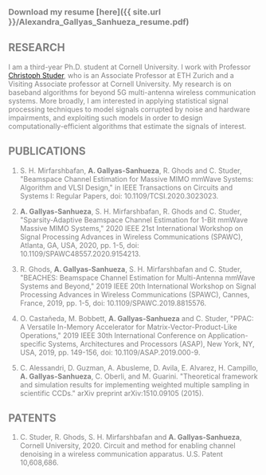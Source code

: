 <span style="color: grey;">
<link rel="stylesheet" href="/path/to/folder/css/academicons.min.css"/>

### Download my resume [here]({{ site.url }}/Alexandra_Gallyas_Sanhueza_resume.pdf)

## RESEARCH

I am a third-year Ph.D. student at Cornell University. I work with Professor [Christoph Studer](http://vip.ece.cornell.edu), who is an Associate Professor at ETH Zurich and a Visiting Associate professor at Cornell University. My research is on baseband algorithms for beyond 5G multi-antenna wireless communication systems. More broadly, I am interested in applying statistical signal processing techniques to model signals corrupted by noise and hardware impairments, and exploiting such models in order to design computationally-efficient algorithms that estimate the signals of interest.

## PUBLICATIONS

1. S. H. Mirfarshbafan, **A. Gallyas-Sanhueza**, R. Ghods and C. Studer, "Beamspace Channel Estimation for Massive MIMO mmWave Systems: Algorithm and VLSI Design," in IEEE Transactions on Circuits and Systems I: Regular Papers, doi: 10.1109/TCSI.2020.3023023.

1. **A. Gallyas-Sanhueza**, S. H. Mirfarshbafan, R. Ghods and C. Studer, "Sparsity-Adaptive Beamspace Channel Estimation for 1-Bit mmWave Massive MIMO Systems," 2020 IEEE 21st International Workshop on Signal Processing Advances in Wireless Communications (SPAWC), Atlanta, GA, USA, 2020, pp. 1-5, doi: 10.1109/SPAWC48557.2020.9154213.

1. R. Ghods, **A. Gallyas-Sanhueza**, S. H. Mirfarshbafan and C. Studer, "BEACHES: Beamspace Channel Estimation for Multi-Antenna mmWave Systems and Beyond," 2019 IEEE 20th International Workshop on Signal Processing Advances in Wireless Communications (SPAWC), Cannes, France, 2019, pp. 1-5, doi: 10.1109/SPAWC.2019.8815576.

1. O. Castañeda, M. Bobbett, **A. Gallyas-Sanhueza** and C. Studer, "PPAC: A Versatile In-Memory Accelerator for Matrix-Vector-Product-Like Operations," 2019 IEEE 30th International Conference on Application-specific Systems, Architectures and Processors (ASAP), New York, NY, USA, 2019, pp. 149-156, doi: 10.1109/ASAP.2019.000-9.

1. C. Alessandri, D. Guzman, A. Abusleme, D. Avila, E. Alvarez, H. Campillo, **A. Gallyas-Sanhueza**, C. Oberli, and M. Guarini. "Theoretical framework and simulation results for implementing weighted multiple sampling in scientific CCDs." arXiv preprint arXiv:1510.09105 (2015).

## PATENTS

1. C. Studer, R. Ghods, S. H. Mirfarshbafan and **A. Gallyas-Sanhueza**, Cornell University, 2020. Circuit and method for enabling channel denoising in a wireless communication apparatus. U.S. Patent 10,608,686.
